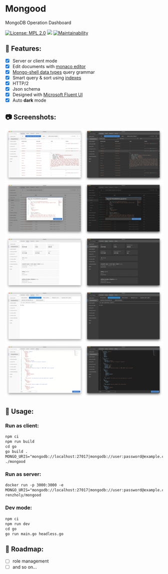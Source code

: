 # Mongood

MongoDB Operation Dashboard

[![License: MPL 2.0](https://img.shields.io/badge/License-MPL%202.0-brightgreen.svg)](https://opensource.org/licenses/MPL-2.0)
[![](https://img.shields.io/docker/cloud/build/renzholy/mongood)](https://hub.docker.com/r/renzholy/mongood)
[![Maintainability](https://api.codeclimate.com/v1/badges/4b5f9ef66205961e4ddd/maintainability)](https://codeclimate.com/github/RenzHoly/Mongood/maintainability)

## 🔮 Features:

- [x] Server or client mode
- [x] Edit documents with [monaco editor](https://microsoft.github.io/monaco-editor/index.html)
- [x] [Mongo-shell data types](https://docs.mongodb.com/manual/core/shell-types/) query grammar
- [x] Smart query & sort using [indexes](https://docs.mongodb.com/manual/tutorial/sort-results-with-indexes/)
- [x] HTTP/2
- [x] Json schema
- [x] Designed with [Microsoft Fluent UI](https://developer.microsoft.com/en-us/fluentui)
- [x] Auto **dark** mode

## 📷 Screenshots:

<div>
  <img src="./screenshot/light/docs.png" width="50%"/><img src="./screenshot/dark/docs.png" width="50%"/>
  <img src="./screenshot/light/editor.png" width="50%"/><img src="./screenshot/dark/editor.png" width="50%"/>
  <img src="./screenshot/light/indexes.png" width="50%"/><img src="./screenshot/dark/indexes.png" width="50%"/>
  <img src="./screenshot/light/ops.png" width="50%"/><img src="./screenshot/dark/ops.png" width="50%"/>
  <img src="./screenshot/light/schema.png" width="50%"/><img src="./screenshot/dark/schema.png" width="50%"/>
</div>

## 🔧 Usage:

### Run as client:

```shell
npm ci
npm run build
cd go
go build .
MONGO_URIS="mongodb://localhost:27017|mongodb://user:password@example.com:27017" ./mongood
```

### Run as server:

```shell
docker run -p 3000:3000 -e MONGO_URIS="mongodb://localhost:27017|mongodb://user:password@example.com:27017" renzholy/mongood
```

### Dev mode:

```shell
npm ci
npm run dev
cd go
go run main.go headless.go
```

## 🚧 Roadmap:

- [ ] role management
- [ ] and so on...

